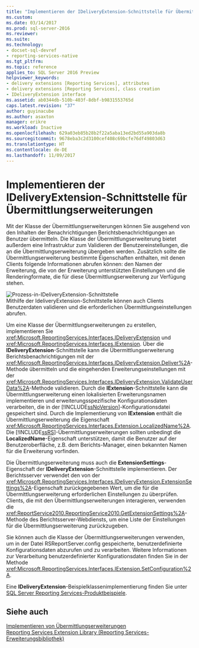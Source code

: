 ```yaml
---
title: "Implementieren der IDeliveryExtension-Schnittstelle für Übermittlungserweiterungen | Microsoft-Dokumentation"
ms.custom: 
ms.date: 03/14/2017
ms.prod: sql-server-2016
ms.reviewer: 
ms.suite: 
ms.technology:
- docset-sql-devref
- reporting-services-native
ms.tgt_pltfrm: 
ms.topic: reference
applies_to: SQL Server 2016 Preview
helpviewer_keywords:
- delivery extensions [Reporting Services], attributes
- delivery extensions [Reporting Services], class creation
- IDeliveryExtension interface
ms.assetid: ab0344db-510b-403f-8dbf-b9831553765d
caps.latest.revision: "37"
author: guyinacube
ms.author: asaxton
manager: erikre
ms.workload: Inactive
ms.openlocfilehash: 629a03eb85b28b2f22a5aba13ed2bd55a903da8b
ms.sourcegitcommit: 9678eba3c2d3100cef408c69bcfe76df49803d63
ms.translationtype: HT
ms.contentlocale: de-DE
ms.lasthandoff: 11/09/2017
---
```

# <a name="implementing-the-ideliveryextension-interface-for-a-delivery-extension"></a>Implementieren der IDeliveryExtension-Schnittstelle für Übermittlungserweiterungen
  Mit der Klasse der Übermittlungserweiterungen können Sie ausgehend von den Inhalten der Benachrichtigungen Berichtsbenachrichtigungen an Benutzer übermitteln. Die Klasse der Übermittlungserweiterung bietet außerdem eine Infrastruktur zum Validieren der Benutzereinstellungen, die an die Übermittlungserweiterung übergeben werden. Zusätzlich sollte die Übermittlungserweiterung bestimmte Eigenschaften enthalten, mit denen Clients folgende Informationen abrufen können: den Namen der Erweiterung, die von der Erweiterung unterstützten Einstellungen und die Renderingformate, die für diese Übermittlungserweiterung zur Verfügung stehen.  
  
 ![Prozess-in-IDeliveryExtension-Schnittstelle](../../../reporting-services/extensions/delivery-extension/media/bk-ext-02.gif "IDeliveryExtension interface process")  
Mithilfe der IdeliveryExtension-Schnittstelle können auch Clients Benutzerdaten validieren und die erforderlichen Übermittlungseinstellungen abrufen.  
  
 Um eine Klasse der Übermittlungserweiterungen zu erstellen, implementieren Sie <xref:Microsoft.ReportingServices.Interfaces.IDeliveryExtension> und <xref:Microsoft.ReportingServices.Interfaces.IExtension>. Über die **IDeliveryExtension**-Schnittstelle kann die Übermittlungserweiterung Berichtsbenachrichtigungen mit der <xref:Microsoft.ReportingServices.Interfaces.IDeliveryExtension.Deliver%2A>-Methode übermitteln und die eingehenden Erweiterungseinstellungen mit der <xref:Microsoft.ReportingServices.Interfaces.IDeliveryExtension.ValidateUserData%2A>-Methode validieren. Durch die **IExtension**-Schnittstelle kann die Übermittlungserweiterung einen lokalisierten Erweiterungsnamen implementieren und erweiterungsspezifische Konfigurationsdaten verarbeiten, die in der [!INCLUDE[ssNoVersion](../../../includes/ssnoversion-md.md)]-Konfigurationsdatei gespeichert sind. Durch die Implementierung von **IExtension** enthält die Übermittlungserweiterung die Eigenschaft <xref:Microsoft.ReportingServices.Interfaces.Extension.LocalizedName%2A>. Die [!INCLUDE[ssRS](../../../includes/ssrs-md.md)]-Übermittlungserweiterungen sollten unbedingt die **LocalizedName**-Eigenschaft unterstützen, damit die Benutzer auf der Benutzeroberfläche, z.B. dem Berichts-Manager, einen bekannten Namen für die Erweiterung vorfinden.  
  
 Die Übermittlungserweiterung muss auch die **ExtensionSettings**-Eigenschaft der **IDeliveryExtension**-Schnittstelle implementieren. Der Berichtsserver verwendet den von der <xref:Microsoft.ReportingServices.Interfaces.IDeliveryExtension.ExtensionSettings%2A>-Eigenschaft zurückgegebenen Wert, um die für die Übermittlungserweiterung erforderlichen Einstellungen zu überprüfen. Clients, die mit den Übermittlungserweiterungen interagieren, verwenden die <xref:ReportService2010.ReportingService2010.GetExtensionSettings%2A>-Methode des Berichtsserver-Webdiensts, um eine Liste der Einstellungen für die Übermittlungserweiterung zurückzugeben.  
  
 Sie können auch die Klasse der Übermittlungserweiterungen verwenden, um in der Datei RSReportServer.config gespeicherte, benutzerdefinierte Konfigurationsdaten abzurufen und zu verarbeiten. Weitere Informationen zur Verarbeitung benutzerdefinierter Konfigurationsdaten finden Sie in der Methode <xref:Microsoft.ReportingServices.Interfaces.IExtension.SetConfiguration%2A>.  
  
 Eine **IDeliveryExtension**-Beispielklassenimplementierung finden Sie unter [SQL Server Reporting Services-Produktbeispiele](http://go.microsoft.com/fwlink/?LinkId=177889).  
  
## <a name="see-also"></a>Siehe auch  
 [Implementieren von Übermittlungserweiterungen](../../../reporting-services/extensions/delivery-extension/implementing-a-delivery-extension.md)   
 [Reporting Services Extension Library (Reporting Services-Erweiterungsbibliothek)](../../../reporting-services/extensions/reporting-services-extension-library.md)  
  
  
